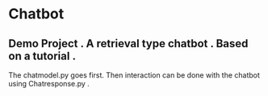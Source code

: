 # Chatbot
Demo Project . A retrieval type chatbot . Based on a tutorial .  
-----------------------------------------------------------------

The chatmodel.py goes first. Then interaction can be done with the chatbot using Chatresponse.py .
